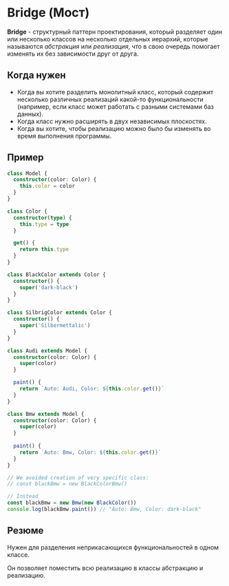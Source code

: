 # Bridge (Мост)

**Bridge** - структурный паттерн проектирования, который разделяет один или несколько классов на несколько
отдельных иерархий, которые называются *абстракция* или *реализация*, что в свою очередь помогает изменять их
без зависимости друг от друга.

## Когда нужен

- Когда вы хотите разделить монолитный класс, который содержит несколько различных реализаций 
  какой-то функциональности (например, если класс может работать с разными системами баз данных).
- Когда класс нужно расширять в двух независимых плоскостях.
- Когда вы хотите, чтобы реализацию можно было бы изменять во время выполнения программы.

## Пример

```typescript
class Model {
  constructor(color: Color) {
    this.color = color
  }
}

class Color {
  constructor(type) {
    this.type = type
  }

  get() {
    return this.type
  }
}

class BlackColor extends Color {
  constructor() {
    super('dark-black')
  }
}

class SilbrigColor extends Color {
  constructor() {
    super('Silbermettalic')
  }
}

class Audi extends Model {
  constructor(color: Color) {
    super(color)
  }

  paint() {
    return `Auto: Audi, Color: ${this.color.get()}`
  }
}

class Bmw extends Model {
  constructor(color: Color) {
    super(color)
  }
  
  paint() {
    return `Auto: Bmw, Color: ${this.color.get()}`
  }
}

// We avoided creation of very specific class:
// const blackBmw = new BlackColorBmw()

// Instead
const blackBmw = new Bmw(new BlackColor())
console.log(blackBmw.paint()) // "Auto: Bmw, Color: dark-black"
```

## Резюме

Нужен для разделения неприкасающихся функциональностей в одном классе.

Он позволяет поместить всю реализацию в классы абстракцию и реализацию.
